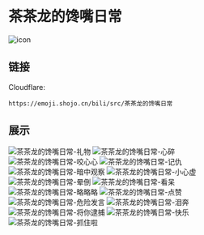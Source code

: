 # 茶茶龙的馋嘴日常
![icon](https://emoji.shojo.cn/bili/src/茶茶龙的馋嘴日常/icon.png)
## 链接
Cloudflare:
```
https://emoji.shojo.cn/bili/src/茶茶龙的馋嘴日常
```
## 展示
![茶茶龙的馋嘴日常-礼物](https://emoji.shojo.cn/bili/src/茶茶龙的馋嘴日常/茶茶龙的馋嘴日常-礼物.png)
![茶茶龙的馋嘴日常-心碎](https://emoji.shojo.cn/bili/src/茶茶龙的馋嘴日常/茶茶龙的馋嘴日常-心碎.png)
![茶茶龙的馋嘴日常-咬心心](https://emoji.shojo.cn/bili/src/茶茶龙的馋嘴日常/茶茶龙的馋嘴日常-咬心心.png)
![茶茶龙的馋嘴日常-记仇](https://emoji.shojo.cn/bili/src/茶茶龙的馋嘴日常/茶茶龙的馋嘴日常-记仇.png)
![茶茶龙的馋嘴日常-暗中观察](https://emoji.shojo.cn/bili/src/茶茶龙的馋嘴日常/茶茶龙的馋嘴日常-暗中观察.png)
![茶茶龙的馋嘴日常-小心虚](https://emoji.shojo.cn/bili/src/茶茶龙的馋嘴日常/茶茶龙的馋嘴日常-小心虚.png)
![茶茶龙的馋嘴日常-晕倒](https://emoji.shojo.cn/bili/src/茶茶龙的馋嘴日常/茶茶龙的馋嘴日常-晕倒.png)
![茶茶龙的馋嘴日常-看呆](https://emoji.shojo.cn/bili/src/茶茶龙的馋嘴日常/茶茶龙的馋嘴日常-看呆.png)
![茶茶龙的馋嘴日常-略略略](https://emoji.shojo.cn/bili/src/茶茶龙的馋嘴日常/茶茶龙的馋嘴日常-略略略.png)
![茶茶龙的馋嘴日常-点赞](https://emoji.shojo.cn/bili/src/茶茶龙的馋嘴日常/茶茶龙的馋嘴日常-点赞.png)
![茶茶龙的馋嘴日常-危险发言](https://emoji.shojo.cn/bili/src/茶茶龙的馋嘴日常/茶茶龙的馋嘴日常-危险发言.png)
![茶茶龙的馋嘴日常-泪奔](https://emoji.shojo.cn/bili/src/茶茶龙的馋嘴日常/茶茶龙的馋嘴日常-泪奔.png)
![茶茶龙的馋嘴日常-将你逮捕](https://emoji.shojo.cn/bili/src/茶茶龙的馋嘴日常/茶茶龙的馋嘴日常-将你逮捕.png)
![茶茶龙的馋嘴日常-快乐](https://emoji.shojo.cn/bili/src/茶茶龙的馋嘴日常/茶茶龙的馋嘴日常-快乐.png)
![茶茶龙的馋嘴日常-抓住啦](https://emoji.shojo.cn/bili/src/茶茶龙的馋嘴日常/茶茶龙的馋嘴日常-抓住啦.png)
